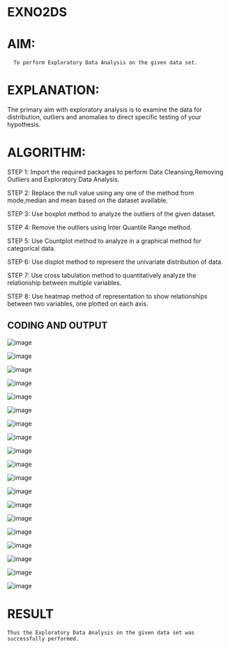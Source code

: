 # EXNO2DS
# AIM:
      To perform Exploratory Data Analysis on the given data set.
      
# EXPLANATION:
  The primary aim with exploratory analysis is to examine the data for distribution, outliers and anomalies to direct specific testing of your hypothesis.
  
# ALGORITHM:
STEP 1: Import the required packages to perform Data Cleansing,Removing Outliers and Exploratory Data Analysis.

STEP 2: Replace the null value using any one of the method from mode,median and mean based on the dataset available.

STEP 3: Use boxplot method to analyze the outliers of the given dataset.

STEP 4: Remove the outliers using Inter Quantile Range method.

STEP 5: Use Countplot method to analyze in a graphical method for categorical data.

STEP 6: Use displot method to represent the univariate distribution of data.

STEP 7: Use cross tabulation method to quantitatively analyze the relationship between multiple variables.

STEP 8: Use heatmap method of representation to show relationships between two variables, one plotted on each axis.

## CODING AND OUTPUT
       
![image](https://github.com/kannan0071/INTRO-TO-DS/assets/119641638/fdfbd6a7-73d7-488d-a1b6-10af57249afe)

![image](https://github.com/kannan0071/INTRO-TO-DS/assets/119641638/fd5f9d64-3dcd-4d1d-9f42-679a9823151f)

![image](https://github.com/kannan0071/INTRO-TO-DS/assets/119641638/2579a57a-bfa1-440b-816a-8803605658a7)

![image](https://github.com/kannan0071/INTRO-TO-DS/assets/119641638/27e4bd51-57f7-4887-a73b-4a1f9ef33d69)

![image](https://github.com/kannan0071/INTRO-TO-DS/assets/119641638/047b9e66-33ff-493d-b645-024b2c2ec9d4)

![image](https://github.com/kannan0071/INTRO-TO-DS/assets/119641638/c8262f21-94d8-475d-b8d4-3eee121f57f2)

![image](https://github.com/kannan0071/INTRO-TO-DS/assets/119641638/9e2ca9d2-79cc-455c-90ae-9ac0e17c704e)

![image](https://github.com/kannan0071/INTRO-TO-DS/assets/119641638/a72e21b3-38fc-46ba-8573-fff38997c979)

![image](https://github.com/kannan0071/INTRO-TO-DS/assets/119641638/0349dbad-d4d4-4c11-86b9-718700709465)

![image](https://github.com/kannan0071/INTRO-TO-DS/assets/119641638/348b7ec2-98f6-4615-a6e8-25440351b170)

![image](https://github.com/kannan0071/INTRO-TO-DS/assets/119641638/f5cdf152-1940-4efb-a0d3-cdf52abcfd1c)

![image](https://github.com/kannan0071/INTRO-TO-DS/assets/119641638/9927a076-bf0b-4585-ae6b-aa8bd29f5f31)

![image](https://github.com/kannan0071/INTRO-TO-DS/assets/119641638/d625a1c1-390c-468c-86e7-b4e36a779b7f)

![image](https://github.com/kannan0071/INTRO-TO-DS/assets/119641638/5e7880d8-6123-4d8b-84e9-c1fb43f56ca0)

![image](https://github.com/kannan0071/INTRO-TO-DS/assets/119641638/ede9afa1-994a-48a2-a120-a0d2ce55ee3d)

![image](https://github.com/kannan0071/INTRO-TO-DS/assets/119641638/8a6af172-c826-435a-96d7-d47ff9c9ff0d)

![image](https://github.com/kannan0071/INTRO-TO-DS/assets/119641638/1bb966a3-28ec-4490-bd06-f10245e8bbe5)

![image](https://github.com/kannan0071/INTRO-TO-DS/assets/119641638/c9cdd4f6-20be-4d27-a123-3db667668e33)

![image](https://github.com/kannan0071/INTRO-TO-DS/assets/119641638/e00135e3-e093-4561-81eb-f72b2a1a1c91)

# RESULT
    Thus the Exploratory Data Analysis on the given data set was successfully performed.
